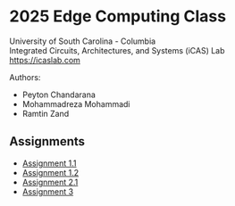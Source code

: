 # 2025 Edge Computing Class

University of South Carolina - Columbia  
Integrated Circuits, Architectures, and Systems (iCAS) Lab  
https://icaslab.com

Authors:

- Peyton Chandarana
- Mohammadreza Mohammadi
- Ramtin Zand

## Assignments

- [Assignment 1.1](./assignment1_1/)
- [Assignment 1.2](./assignment1_2/)
- [Assignment 2.1](./assignment2_1/)
- [Assignment 3](./assignment3/)
